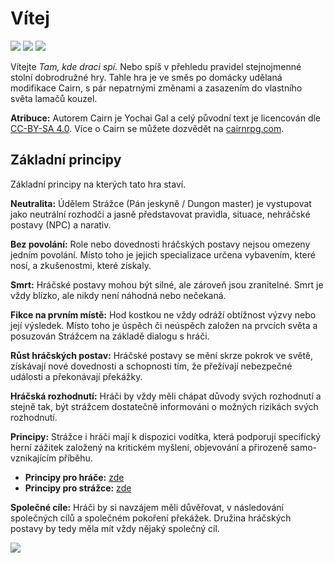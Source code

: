 # Vítej

<img src="/assets/sep_line.png"/>

<img src="/assets/tkds_baner_wiki_top.webp" style="zoom:100%;" />

<img src="/assets/sep_line.png"/>

Vítejte *Tam, kde draci spí.* Nebo spíš v přehledu pravidel stejnojmenné stolní dobrodružné hry. Tahle hra je ve směs po domácky udělaná modifikace Cairn, s pár nepatrnými změnami a zasazením do vlastního světa lamačů kouzel.

**Atribuce:** Autorem Cairn je Yochai Gal a celý původní text je licencován dle [CC-BY-SA 4.0](https://creativecommons.org/licenses/by-sa/4.0/). Více o Cairn se můžete dozvědět na [cairnrpg.com](https://cairnrpg.com/).

## Základní principy

Základní principy na kterých tato hra staví.

**Neutralita:** Údělem Strážce (Pán jeskyně / Dungon master) je vystupovat jako neutrální rozhodčí a jasně představovat pravidla, situace, nehráčské postavy (NPC) a narativ.

**Bez povolání:** Role nebo dovednosti hráčských postavy nejsou omezeny jedním povolání. Místo toho je jejich specializace určena vybavením, které nosí, a zkušenostmi, které získaly.

**Smrt:** Hráčské postavy mohou být silné, ale zároveň jsou zranitelné. Smrt je vždy blízko, ale nikdy není náhodná nebo nečekaná.

**Fikce na prvním místě:** Hod kostkou ne vždy odráží obtížnost výzvy nebo její výsledek. Místo toho je úspěch či neúspěch založen na prvcích světa a posuzován Strážcem na základě dialogu s hráči.

**Růst hráčských postav:** Hráčské postavy se mění skrze pokrok ve světě, získávají nové dovednosti a schopnosti tím, že přežívají nebezpečné události a překonávají překážky.

**Hráčská rozhodnutí:** Hráči by vždy měli chápat důvody svých rozhodnutí a stejně tak, být strážcem dostatečně informováni o možných rizikách svých rozhodnutí.

**Principy:** Strážce i hráči mají k dispozici vodítka, která podporují specifický herní zážitek založený na kritickém myšlení, objevování a přirozeně samo-vznikajícím příběhu.

- **Principy pro hráče:** [zde](/Player/)
- **Principy pro strážce:** [zde](/Warden/)

**Společné cíle:** Hráči by si navzájem měli důvěřovat, v následování společných cílů a společném pokoření překážek. Družina hráčských postavy by tedy měla mít vždy nějaký společný cíl. 

<img src="/assets/sep_line.png"/>
